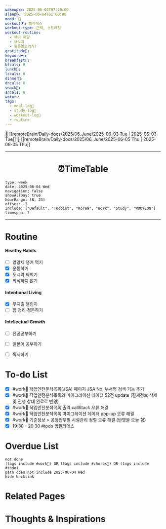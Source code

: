 ```yaml
---
wakeup🌞: 2025-06-04T07:20:00
sleep🌜: 2025-06-04T01:00:00
mood: 🤗
workout🏋️: 필라테스
workout-type: 근력, 스트레칭
workout-routine:
  - 체어 패달
  - 브릿지
  - 윗몸일으키기?
gratitude🙏: 
keyword🗝️: 
breakfast🍳: 
bfcals: 0
lunch🍚: 
lccals: 0
dinner🥗: 
dncals: 0
snack🍬: 
sncals: 0
water💧: 
tags:
  - meal-log📝
  - study-log📓
  - workout-log💪
  - routine
---
```


🔺 [[remoteBrain/Daily-docs/2025/06_June/2025-06-03 Tue | 2025-06-03 Tue]]
🔻 [[remoteBrain/Daily-docs/2025/06_June/2025-06-05 Thu | 2025-06-05 Thu]]
___
<h1> <center>⏰TimeTable </center> </h1>

```gEvent
type: week
date: 2025-06-04 Wed
navigation: false
showAllDay: true
hourRange: [8, 24]
offset: -2
include: ["Default", "Todoist", "Korea", "Work", "Study", "WOOYEON"]
timespan: 7
```

--- 


# Routine 

####  Healthy Habits
- [ ] 영양제 챙겨 먹기
- [x] 운동하기
- [x] 도시락 싸먹기
- [x] 외식하지 않기

####  Intentional Living 
- [x] 무지출 챌린지
- [ ] 집 정리·정돈하기

#### Intellectual Growth
- [ ] 전공공부하기
- [ ] 일본어 공부하기
- [ ] 독서하기



# To-do List

- [x] #work💼 작업안전분석목록(JSA) 페이지 JSA No, 부서명 검색 기능 추가
- [x] #work💼 작업안전분석목록의 마이그레이션 데이터 52건 update (결재정보 삭제 및 진행 상태 완료로 변경)
- [x] #work💼 작업안전분석목록 출력 callStack 오류 해결
- [x] #work💼 작업안전분석목록 마이그레이션 데이터 pop-up 오류 해결
- [x] #work💼 기준정보 > 공정업무별 시설관리 정렬 오류 해결 (반영을 오늘 함)
- [x] 19:30 - 20:30 #todo 명필라테스

# Overdue List
```tasks
not done
(tags include #work💼) OR (tags include #chores🧺) OR (tags include #todo)
path does not include 2025-06-04 Wed
hide backlink
```

# Related Pages



# Thoughts & Inspirations

